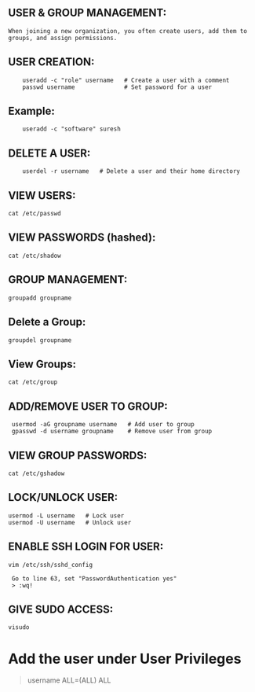 USER & GROUP MANAGEMENT:
------------------------

    When joining a new organization, you often create users, add them to groups, and assign permissions.

 USER CREATION:
 -------------

        useradd -c "role" username   # Create a user with a comment
        passwd username              # Set password for a user


Example:
--------
        useradd -c "software" suresh

DELETE A USER:
--------------

        userdel -r username   # Delete a user and their home directory

VIEW USERS:
-----------

    cat /etc/passwd

VIEW PASSWORDS (hashed):
------------------------

    cat /etc/shadow
    

GROUP MANAGEMENT:
----------------

    groupadd groupname

Delete a Group:
--------------

    groupdel groupname

View Groups:
------------

    cat /etc/group

ADD/REMOVE USER TO GROUP:
-------------------------

     usermod -aG groupname username   # Add user to group
     gpasswd -d username groupname    # Remove user from group


VIEW GROUP PASSWORDS:
---------------------

    cat /etc/gshadow

LOCK/UNLOCK USER:
----------------

    usermod -L username   # Lock user
    usermod -U username   # Unlock user

ENABLE SSH LOGIN FOR USER:
--------------------------

    vim /etc/ssh/sshd_config
    
     Go to line 63, set "PasswordAuthentication yes"
     > :wq!

GIVE SUDO ACCESS:
-----------------
    visudo
    
# Add the user under User Privileges
> username   ALL=(ALL)   ALL




